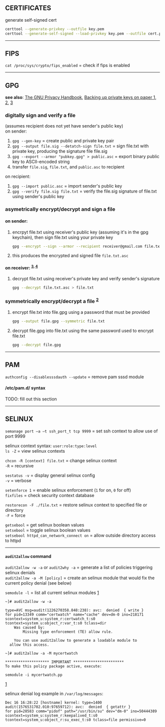 
## CERTIFICATES

generate self-signed cert
```bash
certtool --generate-privkey --outfile key.pem
certtool --generate-self-signed --load-privkey key.pem --outfile cert.pem
```

---
## FIPS

`cat /proc/sys/crypto/fips_enabled` = check if fips is enabled 

---
## GPG

**see also**: [The GNU Privacy Handbook](https://www.gnupg.org/gph/en/manual/book1.html), [Backing up private keys on paper 1](https://wiki.archlinux.org/index.php/Paperkey), [2](https://www.jabberwocky.com/software/paperkey/), [3](https://www.saminiir.com/paper-storage-and-recovery-of-gpg-keys/)  

### digitally sign and verify a file

(assumes recipient does not yet have sender's public key)  
on sender:  
1. `gpg --gen-key`                                  = create public and private key pair
1. `gpg --output file.sig --detatch-sign file.txt`  = sign file.txt with private key, producing the signature file file.sig
1. `gpg --export --armor "pubkey.gpg" > public.asc` = export binary public key to ASCII-encoded string
1. transfer `file.sig`, `file.txt`, and `public.asc` to recipient

on recipient:  
1. `gpg --import public.asc`                        = import sender's public key
1. `gpg --verify file.sig file.txt`                 = verify the file.sig signature of file.txt using sender's public key

### asymetrically encrypt/decrypt and sign a file

#### on sender:  

1. encrpyt file.txt using receiver's public key (assuming it's in the gpg keychain), then sign file.txt using your private key
   ```bash
   gpg --encrypt --sign --armor --recipient receiver@gmail.com file.txt
   ```
1. this produces the encrypted and signed file `file.txt.asc`

#### on receiver: <sup>[3], [4]</sup> 

1. decrypt file.txt using receiver's private key and verify sender's signature
   ```bash
   gpg --decrypt file.txt.asc > file.txt
   ```


### symmetrically encrypt/decrypt a file <sup>[2]</sup> 

1. encrypt file.txt into file.gpg using a password that must be provided  
   ```bash
   gpg --output file.gpg --symmetric file.txt
   ```
1. decrypt file.gpg into file.txt using the same password used to encrypt file.txt
   ```bash
   gpg --decrypt file.gpg
   ```


---
## PAM

`authconfig --disablesssdauth --update` = remove pam sssd module

#### /etc/pam.d/ syntax

TODO: fill out this section


---
## SELINUX

`semanage port –a –t ssh_port_t tcp 9999` = set ssh context to allow use of port 9999

selinux context syntax: `user:role:type:level`  
`ls -Z` = view selinux contexts

`chcon -R [context] file.txt` = change selinux context  
                         `-R` = recursive

`sestatus -v` = display general selinux config  
         `-v` = verbose

`setenforce 1` = enable selinux enforcement (`1` for on, `0` for off)  
`fixfiles`     = check security context database

`restorecon -F ./file.txt` = restore selinux context to specified file or directory  
                      `-F` = force

`getsebool`                              = get selinux boolean values  
`setsebool`                              = toggle selinux boolean values  
`setsebool httpd_can_network_connect on` = allow outside directory access to httpd

---
#### `audit2allow` command

`audit2allow -w -a` or `audit2why -a` = generate a list of policies triggering selinux denials  
`audit2allow -a -M [policy]` = create an selinux module that would fix the current policy denial (see below)

`semodule -l` = list all current selinux modules
[1]

```
~]# audit2allow -w -a

type=AVC msg=audit(1226270358.848:238): avc:  denied  { write }
for pid=13349 comm="certwatch" name="cache" dev=dm-0 ino=218171
scontext=system_u:system_r:certwatch_t:s0
tcontext=system_u:object_r:var_t:s0 tclass=dir
	Was caused by:
		Missing type enforcement (TE) allow rule.

	You can use audit2allow to generate a loadable module to
  allow this access.
```  

```
~]# audit2allow -a -M mycertwatch

******************** IMPORTANT ***********************
To make this policy package active, execute:

semodule -i mycertwatch.pp
```

[1]

selinux denial log example in `/var/log/messages`:
```
Dec 16 16:28:22 [hostname] kernel: type=1400 audit(1576531702.010:97659712): avc:  denied  { getattr }
for pid=28583 comm="pidof" path="/usr/bin/su" dev="dm-0" ino=50444389
scontext=system_u:system_r:keepalived_t:s0 tcontext=system_u:object_r:su_exec_t:s0 tclass=file permissive=0
```

[1]: https://access.redhat.com/documentation/en-us/red_hat_enterprise_linux/6/html/security-enhanced_linux/sect-security-enhanced_linux-fixing_problems-allowing_access_audit2allow  
[2]: https://stackoverflow.com/questions/36393922/how-to-decrypt-a-symmetrically-encrypted-openpgp-message-using-php  
[3]: https://www.networkworld.com/article/3293052/encypting-your-files-with-gpg.html  
[4]: https://www.howtogeek.com/427982/how-to-encrypt-and-decrypt-files-with-gpg-on-linux/

